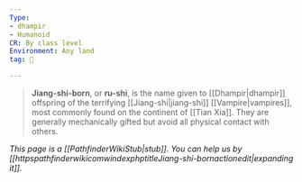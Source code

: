 ```yaml
---
Type:
- dhampir
- Humanoid
CR: By class level
Environment: Any land
tag: 👹

---
```


> **Jiang-shi-born**, or **ru-shi**, is the name given to [[Dhampir|dhampir]] offspring of the terrifying [[Jiang-shi|jiang-shi]] [[Vampire|vampires]], most commonly found on the continent of [[Tian Xia]]. They are generally mechanically gifted but avoid all physical contact with others.



*This page is a [[PathfinderWikiStub|stub]]. You can help us by [[httpspathfinderwikicomwindexphptitleJiang-shi-bornactionedit|expanding it]].*








